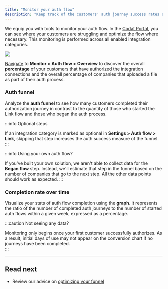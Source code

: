 ```yaml
---
title: "Monitor your auth flow"
description: "Keep track of the customers' auth journey success rates across all integration categories"
---
```


We equip you with tools to monitor your auth flow. In the [Codat Portal](https://app.codat.io/monitor/auth-flow-overview), you can see where your customers are struggling and optimize the flow where necessary. This monitoring is performed across all enabled integration categories.  

![](/img/link/0002-auth-flow-monitor.png)

[Navigate](https://app.codat.io/monitor/auth-flow-overview) to **Monitor > Auth flow > Overview** to discover the overall **percentage** of your customers that have authorized the integration connections and the overall percentage of companies that uploaded a file as part of their auth process. 

### Auth funnel

Analyze the **auth funnel** to see how many customers completed their authorization journey in contrast to the quantity of those who started the Link flow and those who began the auth process. 

:::info Optional steps

If an integration category is marked as optional in **Settings > Auth flow > Link**, skipping that step increases the auth success measure of the funnel.
:::

:::info Using your own auth flow?

If you've built your own solution, we aren't able to collect data for the **Began flow** step. Instead, we'll estimate that step in the funnel based on the number of companies that go to the next step. All the other data points should work as expected.
:::

### Completion rate over time

Visualize your stats of auth flow completion using the **graph**. It represents the ratio of the number of completed auth journeys to the number of started auth flows within a given week, expressed as a percentage. 

:::caution Not seeing any data?

Monitoring only begins once your first customer successfully authorizes. As a result, initial days of use may not appear on the conversion chart if no journeys have been completed.  
:::

---

## Read next

- Review our advice on [optimizing your funnel](/auth-flow/optimize/funnel)